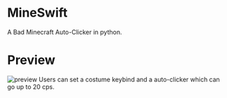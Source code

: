 # MineSwift
A Bad Minecraft Auto-Clicker in python.
# Preview
![preview](https://github.com/Tugyguhn/MineSwift/assets/103006330/871e51ff-3bfc-4334-b4fa-c5268925f94d)
Users can set a costume keybind and a auto-clicker which can go up to 20 cps.
